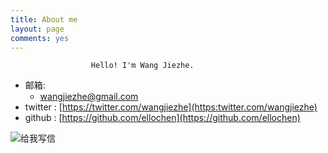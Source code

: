 ```yaml
---
title: About me
layout: page
comments: yes
---
```


                      Hello! I'm Wang Jiezhe.

- 邮箱:
  + wangjiezhe@gmail.com
- twitter :	[https://twitter.com/wangjiezhe](https:twitter.com/wangjiezhe)
- github : [https://github.com/ellochen](https://github.com/ellochen)


<a target="_blank" href="http://mail.163.com/share/mail2me.htm#email=103111100095109111100101064121101097104046110101116" style="text-decoration:none;"><img src="http://mimg.127.net/xm/all/share/120111/img/mailme_5_big.png" alt="给我写信"/></a>
